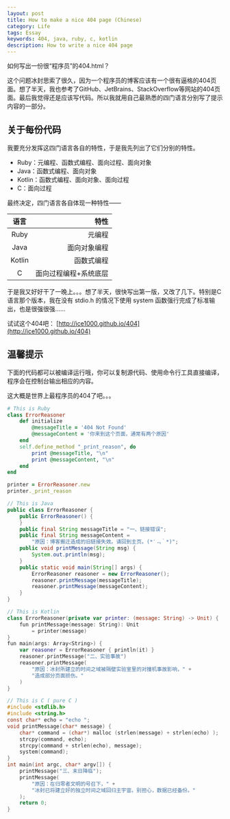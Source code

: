 ```yaml
---
layout: post
title: How to make a nice 404 page (Chinese)
category: Life
tags: Essay
keywords: 404, java, ruby, c, kotlin
description: How to write a nice 404 page
---
```


如何写出一份很“程序员”的404.html？

这个问题冰封思索了很久，因为一个程序员的博客应该有一个很有逼格的404页面。想了半天，我也参考了GitHub、JetBrains、StackOverflow等网站的404页面。最后我觉得还是应该写代码。所以我就用自己最熟悉的四门语言分别写了提示内容的一部分。

## 关于每份代码

我要充分发挥这四门语言各自的特性，于是我先列出了它们分别的特性。

+ Ruby：元编程、函数式编程、面向过程、面向对象
+ Java：函数式编程、面向对象
+ Kotlin：函数式编程、面向对象、面向过程
+ C：面向过程

最终决定，四门语言各自体现一种特性——

语言 | 特性
:---:|---:
Ruby|元编程
Java|面向对象编程
Kotlin|函数式编程
C|面向过程编程+系统底层

于是我又好好干了一晚上。。。想了半天，很快写出第一版，又改了几下。特别是C语言那个版本，我在没有 stdio.h 的情况下使用 system 函数强行完成了标准输出，也是很强很强……

试试这个404吧： [http://ice1000.github.io/404](http://ice1000.github.io/404)

## 温馨提示
下面的代码都可以被编译运行哦，你可以复制源代码、使用命令行工具直接编译，程序会在控制台输出相应的内容。

这大概是世界上最程序员的404了吧。。。

```ruby
# This is Ruby
class ErrorReasoner
	def initialize
		@messageTitle = '404 Not Found'
		@messageContent = '你来到这个页面，通常有两个原因'
	end
	self.define_method "_print_reason", do
		print @messageTitle, "\n"
		print @messageContent, "\n"
	end
end

printer = ErrorReasoner.new
printer._print_reason
```

```java
// This is Java
public class ErrorReasoner {
	public ErrorReasoner() {
	}
	public final String messageTitle = "一、链接错误";
	public final String messageContent = 
		"原因：博客搬迁造成的旧链接失效。请回到主页。(*′﹃｀*)";
	public void printMessage(String msg) {
		System.out.println(msg);
	}
	public static void main(String[] args) {
		ErrorReasoner reasoner = new ErrorReasoner();
		reasoner.printMessage(messageTitle);
		reasoner.printMessage(messageContent);
	}
}
```

```swift
// This is Kotlin
class ErrorReasoner(private var printer: (message: String) -> Unit) {
	fun printMessage(message: String): Unit
		= printer(message)
}
fun main(args: Array<String>) {
	var reasoner = ErrorReasoner { println(it) }
	reasoner.printMessage("二、实验事故")
	reasoner.printMessage(
		"原因：冰封所建立的时间之域被隔壁实验室里的对撞机事故影响，" + 
		"造成部分页面损伤。"
	)
}
```

```c
// This is C ( pure C )
#include <stdlib.h>
#include <string.h>
const char* echo = "echo ";
void printMessage(char* message) {
	char* command = (char*) malloc (strlen(message) + strlen(echo) );
	strcpy(command, echo);
	strcpy(command + strlen(echo), message);
	system(command);
}
int main(int argc, char* argv[]) {
	printMessage("三、末日降临");
	printMessage(
		"原因：在归零者文明的号召下，" + 
		"冰封已将建立好的独立时间之域回归主宇宙。别担心，数据已经备份。"
	);
	return 0;
}
```

